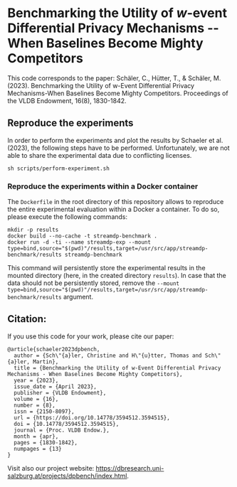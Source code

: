 # Benchmarking the Utility of $w$-event Differential Privacy Mechanisms -- When Baselines Become Mighty Competitors
This code corresponds to the paper: Schäler, C., Hütter, T., & Schäler, M. (2023). Benchmarking the Utility of w-Event Differential Privacy Mechanisms-When Baselines Become Mighty Competitors. Proceedings of the VLDB Endowment, 16(8), 1830-1842.


## Reproduce the experiments

In order to perform the experiments and plot the results by Schaeler et al. (2023), the following steps have to be performed. Unfortunately, we are not able to share the experimental data due to conflicting licenses.
```
sh scripts/perform-experiment.sh
```

### Reproduce the experiments within a Docker container

The `Dockerfile` in the root directory of this repository allows to reproduce the entire experimental evaluation within a Docker a container. To do so, please execute the following commands:
```
mkdir -p results
docker build --no-cache -t streamdp-benchmark .
docker run -d -ti --name streamdp-exp --mount type=bind,source="$(pwd)"/results,target=/usr/src/app/streamdp-benchmark/results streamdp-benchmark
```

This command will persistently store the experimental results in the mounted directory (here, in the created directory `results`). In case that the data should not be persistently stored, remove the `--mount type=bind,source="$(pwd)"/results,target=/usr/src/app/streamdp-benchmark/results` argument.

## Citation:

If you use this code for your work, please cite our paper:
```
@article{schaeler2023dpbench,
  author = {Sch\"{a}ler, Christine and H\"{u}tter, Thomas and Sch\"{a}ler, Martin},
  title = {Benchmarking the Utility of w-Event Differential Privacy Mechanisms - When Baselines Become Mighty Competitors},
  year = {2023},
  issue_date = {April 2023},
  publisher = {VLDB Endowment},
  volume = {16},
  number = {8},
  issn = {2150-8097},
  url = {https://doi.org/10.14778/3594512.3594515},
  doi = {10.14778/3594512.3594515},
  journal = {Proc. VLDB Endow.},
  month = {apr},
  pages = {1830-1842},
  numpages = {13}
}
```

Visit also our project website: https://dbresearch.uni-salzburg.at/projects/dpbench/index.html.
